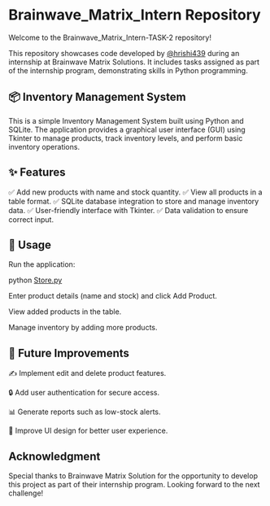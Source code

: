 # Brainwave_Matrix_Intern Repository

Welcome to the Brainwave_Matrix_Intern-TASK-2 repository!

This repository showcases code developed by [@hrishi439](https://www.linkedin.com/in/hrishikesh-mallela-0a39112ab) during an internship at Brainwave Matrix Solutions. It includes tasks assigned as part of the internship program, demonstrating skills in Python programming.

## 📦 Inventory Management System

This is a simple Inventory Management System built using Python and SQLite. The application provides a graphical user interface (GUI) using Tkinter to manage products, track inventory levels, and perform basic inventory operations.

## ✨ Features

✅ Add new products with name and stock quantity.
✅ View all products in a table format.
✅ SQLite database integration to store and manage inventory data.
✅ User-friendly interface with Tkinter.
✅ Data validation to ensure correct input.

## 🚀 Usage

Run the application:

python [Store.py](Store.py)

Enter product details (name and stock) and click Add Product.

View added products in the table.

Manage inventory by adding more products.


## 🔮 Future Improvements

✍️ Implement edit and delete product features.

🔒 Add user authentication for secure access.

📊 Generate reports such as low-stock alerts.

🎨 Improve UI design for better user experience.


## Acknowledgment

Special thanks to Brainwave Matrix Solution for the opportunity to develop this project as part of their internship program. Looking forward to the next challenge!
